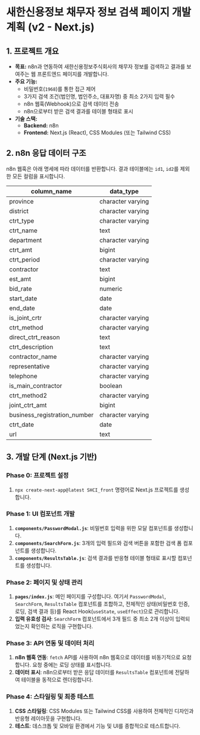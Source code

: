 # 새한신용정보 채무자 정보 검색 페이지 개발 계획 (v2 - Next.js)

## 1. 프로젝트 개요

- **목표:** n8n과 연동하여 새한신용정보주식회사의 채무자 정보를 검색하고 결과를 보여주는 웹 프론트엔드 페이지를 개발합니다.
- **주요 기능:**
    - 비밀번호(`1968`)를 통한 접근 제어
    - 3가지 검색 조건(법인명, 법인주소, 대표자명) 중 최소 2가지 입력 필수
    - n8n 웹훅(Webhook)으로 검색 데이터 전송
    - n8n으로부터 받은 검색 결과를 테이블 형태로 표시
- **기술 스택:**
    - **Backend:** n8n
    - **Frontend:** Next.js (React), CSS Modules (또는 Tailwind CSS)

## 2. n8n 응답 데이터 구조

n8n 웹훅은 아래 명세에 따라 데이터를 반환합니다. 결과 테이블에는 `id1`, `id2`를 제외한 모든 컬럼을 표시합니다.

| column_name                  | data_type         |
| ---------------------------- | ----------------- |
| province                     | character varying |
| district                     | character varying |
| ctrt_type                    | character varying |
| ctrt_name                    | text              |
| department                   | character varying |
| ctrt_amt                     | bigint            |
| ctrt_period                  | character varying |
| contractor                   | text              |
| est_amt                      | bigint            |
| bid_rate                     | numeric           |
| start_date                   | date              |
| end_date                     | date              |
| is_joint_crtr                | character varying |
| ctrt_method                  | character varying |
| direct_ctrt_reason           | text              |
| ctrt_description             | text              |
| contractor_name              | character varying |
| representative               | character varying |
| telephone                    | character varying |
| is_main_contractor           | boolean           |
| ctrt_method2                 | character varying |
| joint_ctrt_amt               | bigint            |
| business_registration_number | character varying |
| ctrt_date                    | date              |
| url                          | text              |

## 3. 개발 단계 (Next.js 기반)

### Phase 0: 프로젝트 설정

1.  `npx create-next-app@latest SHCI_front` 명령어로 Next.js 프로젝트를 생성합니다.

### Phase 1: UI 컴포넌트 개발

1.  **`components/PasswordModal.js`**: 비밀번호 입력을 위한 모달 컴포넌트를 생성합니다.
2.  **`components/SearchForm.js`**: 3개의 입력 필드와 검색 버튼을 포함한 검색 폼 컴포넌트를 생성합니다.
3.  **`components/ResultsTable.js`**: 검색 결과를 반응형 테이블 형태로 표시할 컴포넌트를 생성합니다.

### Phase 2: 페이지 및 상태 관리

1.  **`pages/index.js`**: 메인 페이지를 구성합니다. 여기서 `PasswordModal`, `SearchForm`, `ResultsTable` 컴포넌트를 조합하고, 전체적인 상태(비밀번호 인증, 로딩, 검색 결과 등)를 React Hook(`useState`, `useEffect`)으로 관리합니다.
2.  **입력 유효성 검사**: `SearchForm` 컴포넌트에서 3개 필드 중 최소 2개 이상이 입력되었는지 확인하는 로직을 구현합니다.

### Phase 3: API 연동 및 데이터 처리

1.  **n8n 웹훅 연동**: `fetch` API를 사용하여 n8n 웹훅으로 데이터를 비동기적으로 요청합니다. 요청 중에는 로딩 상태를 표시합니다.
2.  **데이터 표시**: n8n으로부터 받은 응답 데이터를 `ResultsTable` 컴포넌트에 전달하여 테이블을 동적으로 렌더링합니다.

### Phase 4: 스타일링 및 최종 테스트

1.  **CSS 스타일링**: CSS Modules 또는 Tailwind CSS를 사용하여 전체적인 디자인과 반응형 레이아웃을 구현합니다.
2.  **테스트**: 데스크톱 및 모바일 환경에서 기능 및 UI를 종합적으로 테스트합니다.
